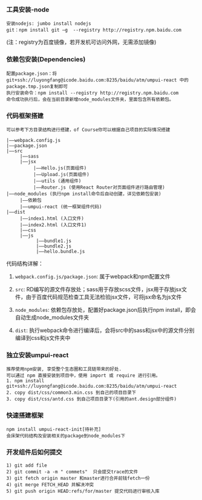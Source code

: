 ### 工具安装-node
    安装nodejs: jumbo install nodejs
    git：npm install git –g  --registry http://registry.npm.baidu.com
  (注：registry为百度镜像，若开发机可访问外网，无需添加镜像)

### 依赖包安装(Dependencies)  

    配置package.json：将git+ssh://luyongfang@icode.baidu.com:8235/baidu/atm/umpui-react 中的package.tmp.json复制即可
    执行安装命令：npm install --registry http://registry.npm.baidu.com
    命令成功执行后，会在当前目录新增node_modules文件夹，里面包含所有依赖包。

    

### 代码框架搭建  

    可以参考下方目录结构进行搭建，of Course你可以根据自己项目的实际情况搭建

```
|——webpack.config.js
|——package.json
|——src 
     |——sass
     |——jsx
          |——Hello.js(页面组件)
          |——Upload.js(页面组件)
          |——utils (通用组件)
          |——Router.js (使用React Router对页面组件进行路由管理)
|——node_modules (执行npm install命令后自动创建，详见依赖包安装)
     |——依赖包
     |——umpui-react (统一框架组件代码)
|——dist 
     |——index1.html (入口文件)
     |——index2.html (入口文件1)
     |——css
     |——js
           |——bundle1.js
           |——bundle2.js
           |——hello.bundle.js
```

  代码结构详解：

  1) `webpack.config.js/package.json`: 属于webpack和npm配置文件

  2) `src`: RD编写的源文件存放处；sass用于存放scss文件，jsx用于存放jsx文件，由于百度代码规范检查工具无法检验jsx文件，可将jsx命名为js文件
  
  3) `node_modules`: 依赖包存放处，配置好package.json后执行npm install，即会自动生成node_modules文件夹
  
  4) `dist`: 执行webpack命令进行编译后，会将src中的sass和jsx中的源文件分别编译到css和js文件夹中


### 独立安装umpui-react  
 
    推荐使用npm安装, 享受整个生态圈和工具链带来的好处. 
    可以通过 npm 直接安装到项目中，使用 import 或 require 进行引用。  
    1. npm install git+ssh://luyongfang@icode.baidu.com:8235/baidu/atm/umpui-react
    2. copy dist/css/common3.min.css 到自己的项目目录下
    3. copy dist/css/antd.css 到自己项目目录下(引用的ant.design部分组件)
### 快速搭建框架  

    npm install umpui-react-init[待补充] 
    会床架代码结构及安装相关的package到node_modules下  

### 开发组件后如何提交  

    1) git add file
    2) git commit -a -m " commets"  只会提交trace的文件
    3) git fetch origin master 和master进行合并前钱fetch一份
    4) git merge FETCH_HEAD 并解决冲突
    5) git push origin HEAD:refs/for/master 提交代码进行审核入库
    
